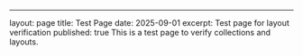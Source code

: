---
layout: page
title: Test Page
date: 2025-09-01
excerpt: Test page for layout verification
published: true
This is a test page to verify collections and layouts.
